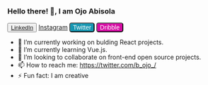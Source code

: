 ### Hello there! 👋, I am Ojo Abisola

<div>
<button><a href="https://www.linkedin.com/in/abisola-ojo-">LinkedIn</a></button>
<a href="https://www.instagram.com/bojodiva/">Instagram</a>
<a href=""><button style=" background: #1696b1; font-size: 14px; border-radius: 5px; color:white;">Twitter</button></a>
<a href="https://dribbble.com/bojodiva"><button style=" background:#d60ca4 ; font-size: 14px; border-radius: 5px; color:white;">Dribble</button></a>
</div>


- 🔭 I’m currently working on bulding React projects.
- 🌱 I’m currently learning Vue.js.
- 👯 I’m looking to collaborate on front-end open source projects.
- 📫 How to reach me:  https://twitter.com/b_ojo_/
- ⚡ Fun fact: I am  creative





<!--
**bojodiva/bojodiva** is a ✨ _special_ ✨ repository because its `README.md` (this file) appears on your GitHub profile.

Here are some ideas to get you started:

- 🤔 I’m looking for help with ...
- 💬 Ask me about ...
- 😄 Pronouns: ...
-->
